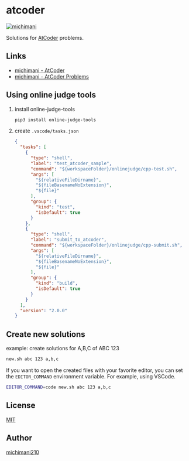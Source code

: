 atcoder
===

[![michimani](https://img.shields.io/endpoint?url=https%3A%2F%2Fatcoder-badges.now.sh%2Fapi%2Fatcoder%2Fjson%2Fmichimani)](https://atcoder.jp/users/michimani)

Solutions for [AtCoder](https://atcoder.jp/) problems.

## Links

- [michimani - AtCoder](https://atcoder.jp/users/michimani)
- [michimani - AtCoder Problems](https://kenkoooo.com/atcoder/#/user/michimani)

## Using online judge tools

1. install online-judge-tools

    ```bash
    pip3 install online-judge-tools
    ```
  
2. create `.vscode/tasks.json`

    ```json
    {
      "tasks": [
        {
          "type": "shell",
          "label": "test_atcoder_sample",
          "command": "${workspaceFolder}/onlinejudge/cpp-test.sh",
          "args": [
            "${relativeFileDirname}",
            "${fileBasenameNoExtension}",
            "${file}"
          ],
          "group": {
            "kind": "test",
            "isDefault": true
          }
        },
        {
          "type": "shell",
          "label": "submit_to_atcoder",
          "command": "${workspaceFolder}/onlinejudge/cpp-submit.sh",
          "args": [
            "${relativeFileDirname}",
            "${fileBasenameNoExtension}",
            "${file}"
          ],
          "group": {
            "kind": "build",
            "isDefault": true
          }
        }
      ],
      "version": "2.0.0"
    }
    ```

## Create new solutions

example: create solutions for A,B,C of ABC 123

```bash
new.sh abc 123 a,b,c
```

If you want to open the created files with your favorite editor, you can set the `EDITOR_COMMAND` environment variable. For example, using VSCode.

```bash
EDITOR_COMMAND=code new.sh abc 123 a,b,c
```


## License

[MIT](https://github.com/michimani/atcoder/blob/main/LICENSE)

## Author

[michimani210](https://twitter.com/michimani210)

